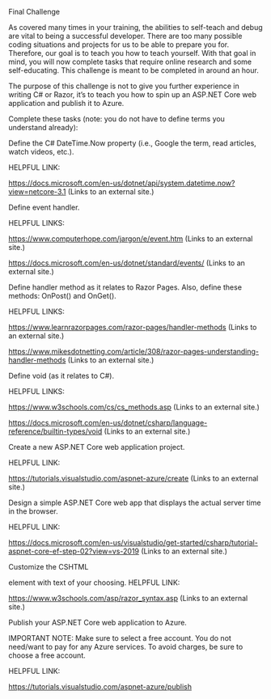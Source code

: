 Final Challenge

As covered many times in your training, the abilities to self-teach and debug are vital to being a successful developer. There are too many possible coding situations and projects for us to be able to prepare you for. Therefore, our goal is to teach you how to teach yourself. With that goal in mind, you will now complete tasks that require online research and some self-educating. This challenge is meant to be completed in around an hour. 

The purpose of this challenge is not to give you further experience in writing C# or Razor, it’s to teach you how to spin up an ASP.NET Core web application and publish it to Azure. 

Complete these tasks (note: you do not have to define terms you understand already):

Define the C# DateTime.Now property (i.e., Google the term, read articles, watch videos, etc.). 

HELPFUL LINK:

https://docs.microsoft.com/en-us/dotnet/api/system.datetime.now?view=netcore-3.1 (Links to an external site.)

Define event handler. 

HELPFUL LINKS:

https://www.computerhope.com/jargon/e/event.htm (Links to an external site.)

https://docs.microsoft.com/en-us/dotnet/standard/events/ (Links to an external site.)

Define handler method as it relates to Razor Pages. Also, define these methods: OnPost() and OnGet().

HELPFUL LINKS: 

https://www.learnrazorpages.com/razor-pages/handler-methods (Links to an external site.)

https://www.mikesdotnetting.com/article/308/razor-pages-understanding-handler-methods (Links to an external site.)

Define void (as it relates to C#).

HELPFUL LINKS:

https://www.w3schools.com/cs/cs_methods.asp (Links to an external site.)

https://docs.microsoft.com/en-us/dotnet/csharp/language-reference/builtin-types/void (Links to an external site.)

Create a new ASP.NET Core web application project.

HELPFUL LINK:

https://tutorials.visualstudio.com/aspnet-azure/create (Links to an external site.)

Design a simple ASP.NET Core web app that displays the actual server time in the browser. 

HELPFUL LINK:

https://docs.microsoft.com/en-us/visualstudio/get-started/csharp/tutorial-aspnet-core-ef-step-02?view=vs-2019 (Links to an external site.)

Customize the CSHTML

element with text of your choosing.
HELPFUL LINK:

https://www.w3schools.com/asp/razor_syntax.asp (Links to an external site.)

Publish your ASP.NET Core web application to Azure.

IMPORTANT NOTE: Make sure to select a free account. You do not need/want to pay for any Azure services. To avoid charges, be sure to choose a free account. 

HELPFUL LINK: 

https://tutorials.visualstudio.com/aspnet-azure/publish
